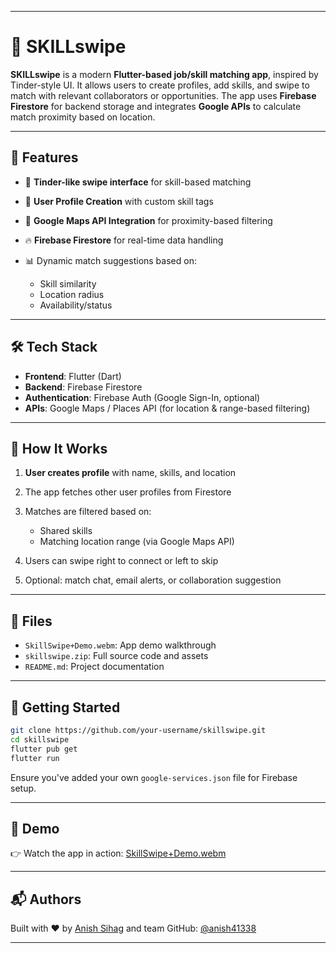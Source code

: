 
---

# 💼 SKILLswipe

**SKILLswipe** is a modern **Flutter-based job/skill matching app**, inspired by Tinder-style UI. It allows users to create profiles, add skills, and swipe to match with relevant collaborators or opportunities. The app uses **Firebase Firestore** for backend storage and integrates **Google APIs** to calculate match proximity based on location.

---

## 🚀 Features

* 🔄 **Tinder-like swipe interface** for skill-based matching
* 👤 **User Profile Creation** with custom skill tags
* 📍 **Google Maps API Integration** for proximity-based filtering
* 🔥 **Firebase Firestore** for real-time data handling
* 📊 Dynamic match suggestions based on:

  * Skill similarity
  * Location radius
  * Availability/status

---

## 🛠️ Tech Stack

* **Frontend**: Flutter (Dart)
* **Backend**: Firebase Firestore
* **Authentication**: Firebase Auth (Google Sign-In, optional)
* **APIs**: Google Maps / Places API (for location & range-based filtering)

---

## 📲 How It Works

1. **User creates profile** with name, skills, and location
2. The app fetches other user profiles from Firestore
3. Matches are filtered based on:

   * Shared skills
   * Matching location range (via Google Maps API)
4. Users can swipe right to connect or left to skip
5. Optional: match chat, email alerts, or collaboration suggestion

---

## 📁 Files

* `SkillSwipe+Demo.webm`: App demo walkthrough
* `skillswipe.zip`: Full source code and assets
* `README.md`: Project documentation

---

## 🧪 Getting Started

```bash
git clone https://github.com/your-username/skillswipe.git
cd skillswipe
flutter pub get
flutter run
```

Ensure you've added your own `google-services.json` file for Firebase setup.

---

## 🎥 Demo

👉 Watch the app in action:
[SkillSwipe+Demo.webm](./SkillSwipe+Demo.webm)

---

## 📬 Authors

Built with ❤️ by [Anish Sihag](mailto:anishsihag12@gmail.com) and team
GitHub: [@anish41338](https://github.com/anish41338)

---

